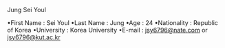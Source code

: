 Jung Sei Youl

•First Name : Sei Youl
•Last Name : Jung
•Age : 24
•Nationality : Republic of Korea
•University : Korea University 
•E-mail : jsy6796@nate.com  or jsy6796@kut.ac.kr
